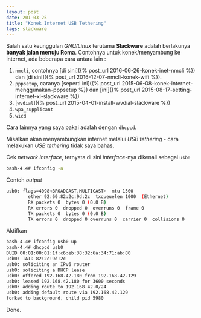 ```yaml
---
layout: post
date: 201-03-25
title: "Konek Internet USB Tethering"
tags: slackware
---
```

Salah satu keunggulan _GNU/Linux_ terutama **Slackware** adalah berlakunya **banyak jalan menuju Roma**. Contohnya untuk konek/menyambung ke internet, ada beberapa cara antara lain :

1. <code>nmcli</code>, contohnya [di sini]({% post_url 2016-06-26-konek-inet-nmcli %}) dan [di sini]({% post_url 2016-12-07-nmcli-konek-wifi %}).
2. <code>pppsetup</code>, caranya [seperti ini]({% post_url 2015-06-08-konek-internet-menggunakan-pppsetup %}) dan [ini]({% post_url 2015-08-17-setting-internet-xl-slackware %}) 
3. [<code>wvdial</code>]({% post_url 2015-04-01-install-wvdial-slackware %})
4. <code>wpa_supplicant</code>
5. <code>wicd</code>

Cara lainnya yang saya pakai adalah dengan <code>dhcpcd</code>.

Misalkan akan menyambungkan internet melalui _USB tethering_ - cara melakukan _USB tethering_ tidak saya bahas,

Cek _network interface_, ternyata di sini _interface_-nya dikenali sebagai <code>usb0</code>

```bash
bash-4.4# ifconfig -a
```

Contoh _output_

```bash
usb0: flags=4098<BROADCAST,MULTICAST>  mtu 1500
        ether 92:60:82:2c:9d:2c  txqueuelen 1000  (Ethernet)
        RX packets 0  bytes 0 (0.0 B)
        RX errors 0  dropped 0  overruns 0  frame 0
        TX packets 0  bytes 0 (0.0 B)
        TX errors 0  dropped 0 overruns 0  carrier 0  collisions 0
```

Aktifkan

```bash
bash-4.4# ifconfig usb0 up
bash-4.4# dhcpcd usb0
DUID 00:01:00:01:1f:c6:eb:38:32:6a:34:71:ab:80
usb0: IAID 82:2c:9d:2c
usb0: soliciting an IPv6 router
usb0: soliciting a DHCP lease
usb0: offered 192.168.42.180 from 192.168.42.129
usb0: leased 192.168.42.180 for 3600 seconds
usb0: adding route to 192.168.42.0/24
usb0: adding default route via 192.168.42.129
forked to background, child pid 5980
```

Done.
